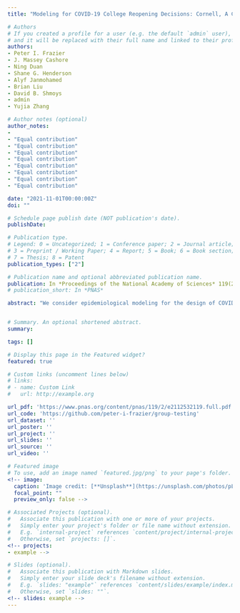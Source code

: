 ```yaml
---
title: "Modeling for COVID-19 College Reopening Decisions: Cornell, A Case Study"

# Authors
# If you created a profile for a user (e.g. the default `admin` user), write the username (folder name) here
# and it will be replaced with their full name and linked to their profile.
authors:
- Peter I. Frazier
- J. Massey Cashore
- Ning Duan
- Shane G. Henderson
- Alyf Janmohamed
- Brian Liu
- David B. Shmoys
- admin
- Yujia Zhang

# Author notes (optional)
author_notes:
-
- "Equal contribution"
- "Equal contribution"
- "Equal contribution"
- "Equal contribution"
- "Equal contribution"
- "Equal contribution"
- "Equal contribution"
- "Equal contribution"

date: "2021-11-01T00:00:00Z"
doi: ""

# Schedule page publish date (NOT publication's date).
publishDate:

# Publication type.
# Legend: 0 = Uncategorized; 1 = Conference paper; 2 = Journal article;
# 3 = Preprint / Working Paper; 4 = Report; 5 = Book; 6 = Book section;
# 7 = Thesis; 8 = Patent
publication_types: ["2"]

# Publication name and optional abbreviated publication name.
publication: In *Proceedings of the National Academy of Sciences* 119(2)
# publication_short: In *PNAS*

abstract: "We consider epidemiological modeling for the design of COVID-19 interventions in university populations, which have seen significant outbreaks during the pandemic. A central challenge is sensitivity of predictions to input parameters coupled with uncertainty about these parameters. Nearly two years into the pandemic, parameter uncertainty remains because of changes in vaccination efficacy, viral variants and mask mandates, and because universities' unique characteristics hinder translation from the general population: a high fraction of young people, who have higher rates of asymptomatic infection and social contact, as well as an enhanced ability to implement behavioral and testing interventions. We describe an epidemiological model that formed the basis for Cornell University's decision to reopen for in-person instruction in fall 2020 and supported the design of an asymptomatic screening program instituted concurrently to prevent viral spread. We demonstrate how the structure of these decisions allowed risk to be minimized despite parameter uncertainty leading to an inability to make accurate point estimates and how this generalizes to other university settings. Looking forward, we find that once-per-week asymptomatic screening of vaccinated undergraduate students provides substantial value, even if all students are vaccinated, and that more targeted testing of the most social vaccinated students provides further value."


# Summary. An optional shortened abstract.
summary:

tags: []

# Display this page in the Featured widget?
featured: true

# Custom links (uncomment lines below)
# links:
# - name: Custom Link
#   url: http://example.org

url_pdf: 'https://www.pnas.org/content/pnas/119/2/e2112532119.full.pdf'
url_code: 'https://github.com/peter-i-frazier/group-testing'
url_dataset: ''
url_poster: ''
url_project: ''
url_slides: ''
url_source: ''
url_video: ''

# Featured image
# To use, add an image named `featured.jpg/png` to your page's folder.
<!-- image:
  caption: 'Image credit: [**Unsplash**](https://unsplash.com/photos/pLCdAaMFLTE)'
  focal_point: ""
  preview_only: false -->

# Associated Projects (optional).
#   Associate this publication with one or more of your projects.
#   Simply enter your project's folder or file name without extension.
#   E.g. `internal-project` references `content/project/internal-project/index.md`.
#   Otherwise, set `projects: []`.
<!-- projects:
- example -->

# Slides (optional).
#   Associate this publication with Markdown slides.
#   Simply enter your slide deck's filename without extension.
#   E.g. `slides: "example"` references `content/slides/example/index.md`.
#   Otherwise, set `slides: ""`.
<!-- slides: example -->
---
```


<!-- {{% callout note %}}
Click the *Cite* button above to demo the feature to enable visitors to import publication metadata into their reference management software.
{{% /callout %}} -->

<!-- {{% callout note %}}
Create your slides in Markdown - click the *Slides* button to check out the example.
{{% /callout %}} -->

<!-- Supplementary notes can be added here, including [code, math, and images](https://wowchemy.com/docs/writing-markdown-latex/). -->
